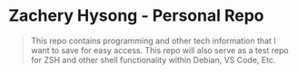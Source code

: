 # Zachery Hysong - Personal Repo

> This repo contains programming and other tech information that I want to save for easy access.
> This repo will also serve as a test repo for ZSH and other shell functionality within Debian, VS Code, Etc.
